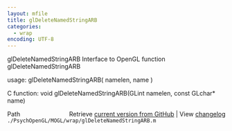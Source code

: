 ```yaml
---
layout: mfile
title: glDeleteNamedStringARB
categories:
  - wrap
encoding: UTF-8
---
```


glDeleteNamedStringARB  Interface to OpenGL function glDeleteNamedStringARB

usage:  glDeleteNamedStringARB\( namelen, name \)

C function:  void glDeleteNamedStringARB\(GLint namelen, const GLchar\* name\)


<div class="code_header" style="text-align:right;">
  <span style="float:left;">Path&nbsp;&nbsp;</span> <span class="counter">Retrieve <a href=
  "https://raw.github.com/Psychtoolbox-3/Psychtoolbox-3/beta/./PsychOpenGL/MOGL/wrap/glDeleteNamedStringARB.m">current version from GitHub</a> | View <a href=
  "https://github.com/Psychtoolbox-3/Psychtoolbox-3/commits/beta/./PsychOpenGL/MOGL/wrap/glDeleteNamedStringARB.m">changelog</a></span>
</div>
<div class="code">
  <code>./PsychOpenGL/MOGL/wrap/glDeleteNamedStringARB.m</code>
</div>
